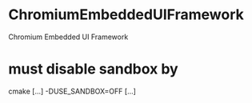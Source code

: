 # ChromiumEmbeddedUIFramework
Chromium Embedded UI Framework


# must disable sandbox by 
cmake [...] -DUSE_SANDBOX=OFF [...]
